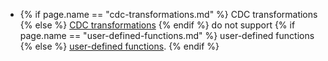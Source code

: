 - {% if page.name == "cdc-transformations.md" %} CDC transformations {% else %} [CDC transformations](cdc-transformations.html) {% endif %} do not support {% if page.name == "user-defined-functions.md" %} user-defined functions {% else %} [user-defined functions](user-defined-functions.html). {% endif %}